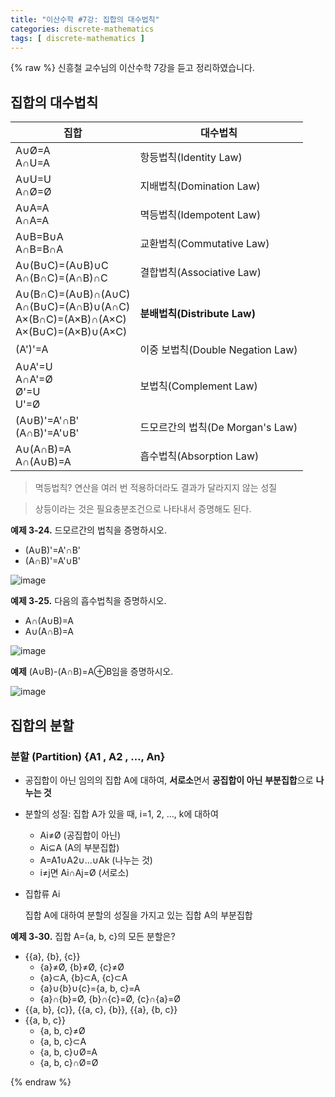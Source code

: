 ```yaml
---
title: "이산수학 #7강: 집합의 대수법칙"
categories: discrete-mathematics
tags: [ discrete-mathematics ]
---
```

{% raw %}
신흥철 교수님의 이산수학 7강을 듣고 정리하였습니다.

## 집합의 대수법칙

| 집합                                                         | 대수법칙                         |
| ------------------------------------------------------------ | -------------------------------- |
| A∪Ø=A<br />A∩U=A                                             | 항등법칙(Identity Law)           |
| A∪U=U<br />A∩Ø=Ø                                             | 지배법칙(Domination Law)         |
| A∪A=A<br />A∩A=A                                             | 멱등법칙(Idempotent Law)         |
| A∪B=B∪A<br />A∩B=B∩A                                         | 교환법칙(Commutative Law)        |
| A∪(B∪C)=(A∪B)∪C<br />A∩(B∩C)=(A∩B)∩C                         | 결합법칙(Associative Law)        |
| A∪(B∩C)=(A∪B)∩(A∪C)<br />A∩(B∪C)=(A∩B)∪(A∩C)<br />A×(B∩C)=(A×B)∩(A×C)<br />A×(B∪C)=(A×B)∪(A×C) | **분배법칙(Distribute Law)**     |
| (A')'=A                                                      | 이중 보법칙(Double Negation Law) |
| A∪A'=U<br />A∩A'=Ø<br />Ø'=U<br />U'=Ø                       | 보법칙(Complement Law)           |
| (A∪B)'=A'∩B'<br />(A∩B)'=A'∪B'                               | 드모르간의 법칙(De Morgan's Law) |
| A∪(A∩B)=A<br />A∩(A∪B)=A                                     | 흡수법칙(Absorption Law)         |

> 멱등법칙? 연산을 여러 번 적용하더라도 결과가 달라지지 않는 성질

> 상등이라는 것은 필요충분조건으로 나타내서 증명해도 된다.  

**예제 3-24.** 드모르간의 법칙을 증명하시오.

- (A∪B)'=A'∩B'
- (A∩B)'=A'∪B'

![image](https://user-images.githubusercontent.com/50407047/95010849-9e2bc980-0667-11eb-80c2-ed2c7325d3ba.png)



**예제 3-25.** 다음의 흡수법칙을 증명하시오.

- A∩(A∪B)=A
- A∪(A∩B)=A

![image](https://user-images.githubusercontent.com/50407047/95010857-a4ba4100-0667-11eb-8510-ab5efe4ce502.png)



**예제**  (A∪B)-(A∩B)=A⊕B임을 증명하시오.

![image](https://user-images.githubusercontent.com/50407047/95010863-aedc3f80-0667-11eb-9ae3-0b0e1ac0b5d8.png)

## 집합의 분할

### 분할 (Partition) {A1 , A2 , …, An}

- 공집합이 아닌 임의의 집합 A에 대하여, **서로소**면서 **공집합이 아닌** **부분집합**으로 **나누는 것**
- 분할의 성질: 집합 A가 있을 때, i=1, 2, …, k에 대하여
  - Ai≠Ø (공집합이 아닌)
  - Ai⊆A (A의 부분집합)
  - A=A1∪A2∪…∪Ak (나누는 것) 
  - i≠j면 Ai∩Aj=Ø (서로소)

- 집합류 Ai

  집합 A에 대하여 분할의 성질을 가지고 있는 집합 A의 부분집합



**예제 3-30.** 집합 A={a, b, c}의 모든 분할은?

- {{a}, {b}, {c}}
  - {a}≠Ø, {b}≠Ø, {c}≠Ø
  - {a}⊂A, {b}⊂A, {c}⊂A
  - {a}∪{b}∪{c}={a, b, c}=A
  - {a}∩{b}=Ø, {b}∩{c}=Ø, {c}∩{a}=Ø
- {{a, b}, {c}}, {{a, c}, {b}}, {{a}, {b, c}}
- {{a, b, c}}
  - {a, b, c}≠Ø
  - {a, b, c}⊂A
  - {a, b, c}∪Ø=A
  - {a, b, c}∩Ø=Ø

{% endraw %}